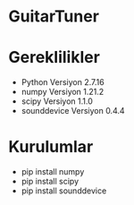 # GuitarTuner

# Gereklilikler
* Python Versiyon 2.7.16
* numpy Versiyon 1.21.2
* scipy Versiyon 1.1.0
* sounddevice Versiyon 0.4.4


# Kurulumlar
* pip install numpy
* pip install scipy
* pip install sounddevice  
